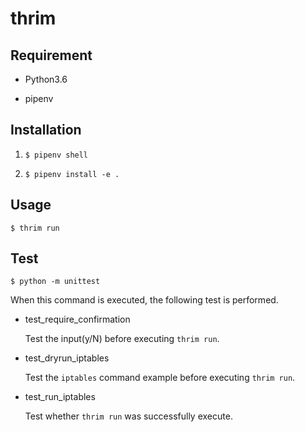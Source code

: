 # thrim

## Requirement

- Python3.6

- pipenv

## Installation

1. `$ pipenv shell`

1. `$ pipenv install -e .`

## Usage

`$ thrim run`

## Test

`$ python -m unittest`

When this command is executed, the following test is performed.

- test_require_confirmation

	Test the input(y/N) before executing `thrim run`.

- test_dryrun_iptables

	Test the `iptables` command example before executing `thrim run`.

- test_run_iptables

	Test whether `thrim run` was successfully execute.